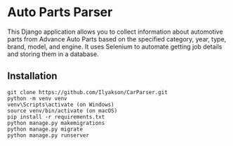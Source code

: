 # Auto Parts Parser
This Django application allows you to collect information about automotive parts from Advance Auto Parts based on the specified category, year, type, brand, model, and engine. It uses Selenium to automate getting job details and storing them in a database.
## Installation

```shell
git clone https://github.com/Ilyakson/CarParser.git
python -m venv venv
venv\Scripts\activate (on Windows)
source venv/bin/activate (on macOS)
pip install -r requirements.txt
python manage.py makemigrations
python manage.py migrate
python manage.py runserver
```
